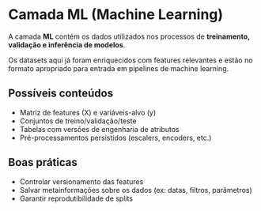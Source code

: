# Camada ML (Machine Learning)

A camada **ML** contém os dados utilizados nos processos de **treinamento, validação e inferência de modelos**.

Os datasets aqui já foram enriquecidos com features relevantes e estão no formato apropriado para entrada em pipelines de machine learning.

## Possíveis conteúdos
- Matriz de features (X) e variáveis-alvo (y)
- Conjuntos de treino/validação/teste
- Tabelas com versões de engenharia de atributos
- Pré-processamentos persistidos (escalers, encoders, etc.)

## Boas práticas
- Controlar versionamento das features
- Salvar metainformações sobre os dados (ex: datas, filtros, parâmetros)
- Garantir reprodutibilidade de splits
